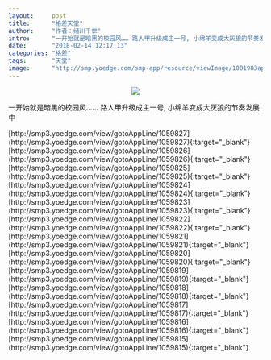 ```yaml
---
layout:     post
title:      "格差天堂"
author:     "作者：绪川千世"
intro:      "一开始就是暗黑的校园风…… 路人甲升级成主一号, 小绵羊变成大灰狼的节奏发展中"
date:       "2018-02-14 12:17:13"
categories: "格差"
tags:       "天堂"
image:      "http://smp.yoedge.com/smp-app/resource/viewImage/1001983appline.png"
---
```

<div style="text-align: center">
<p><img src="http://smp.yoedge.com/smp-app/resource/viewImage/1001983appline.png"/></p>
</div>
<p class="post-meta">
<span>一开始就是暗黑的校园风…… 路人甲升级成主一号, 小绵羊变成大灰狼的节奏发展中</span>
</p>
[http://smp3.yoedge.com/view/gotoAppLine/1059827](http://smp3.yoedge.com/view/gotoAppLine/1059827){:target="_blank"}
[http://smp3.yoedge.com/view/gotoAppLine/1059826](http://smp3.yoedge.com/view/gotoAppLine/1059826){:target="_blank"}
[http://smp3.yoedge.com/view/gotoAppLine/1059825](http://smp3.yoedge.com/view/gotoAppLine/1059825){:target="_blank"}
[http://smp3.yoedge.com/view/gotoAppLine/1059824](http://smp3.yoedge.com/view/gotoAppLine/1059824){:target="_blank"}
[http://smp3.yoedge.com/view/gotoAppLine/1059823](http://smp3.yoedge.com/view/gotoAppLine/1059823){:target="_blank"}
[http://smp3.yoedge.com/view/gotoAppLine/1059822](http://smp3.yoedge.com/view/gotoAppLine/1059822){:target="_blank"}
[http://smp3.yoedge.com/view/gotoAppLine/1059821](http://smp3.yoedge.com/view/gotoAppLine/1059821){:target="_blank"}
[http://smp3.yoedge.com/view/gotoAppLine/1059820](http://smp3.yoedge.com/view/gotoAppLine/1059820){:target="_blank"}
[http://smp3.yoedge.com/view/gotoAppLine/1059819](http://smp3.yoedge.com/view/gotoAppLine/1059819){:target="_blank"}
[http://smp3.yoedge.com/view/gotoAppLine/1059818](http://smp3.yoedge.com/view/gotoAppLine/1059818){:target="_blank"}
[http://smp3.yoedge.com/view/gotoAppLine/1059817](http://smp3.yoedge.com/view/gotoAppLine/1059817){:target="_blank"}
[http://smp3.yoedge.com/view/gotoAppLine/1059816](http://smp3.yoedge.com/view/gotoAppLine/1059816){:target="_blank"}
[http://smp3.yoedge.com/view/gotoAppLine/1059815](http://smp3.yoedge.com/view/gotoAppLine/1059815){:target="_blank"}


